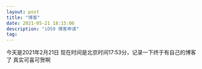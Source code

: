 ```yaml
---
layout: post
title: "博客"
date: 2021-05-21 18:15:06 
description: "iOS9 博客申请"
tag: 
---
```


今天是2021年2月21日
现在时间是北京时间17:53分，记录一下终于有自己的博客了
真实可喜可贺啊

 
